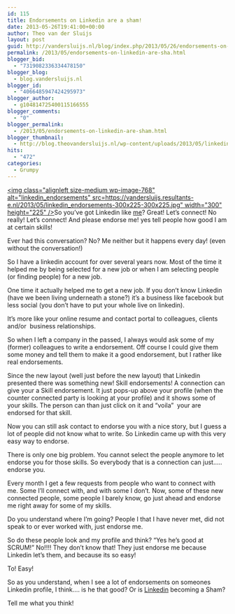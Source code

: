 ```yaml
---
id: 115
title: Endorsements on Linkedin are a sham!
date: 2013-05-26T19:41:00+00:00
author: Theo van der Sluijs
layout: post
guid: http://vandersluijs.nl/blog/index.php/2013/05/26/endorsements-on-linkedin-are-sha/
permalink: /2013/05/endorsements-on-linkedin-are-sha.html
blogger_bid:
  - "7319082336334478150"
blogger_blog:
  - blog.vandersluijs.nl
blogger_id:
  - "4066485947424295973"
blogger_author:
  - g104814725400115166555
blogger_comments:
  - "0"
blogger_permalink:
  - /2013/05/endorsements-on-linkedin-are-sham.html
blogger_thumbnail:
  - http://blog.theovandersluijs.nl/wp-content/uploads/2013/05/linkedin_endorsements-300x225-300x225.jpg
hits:
  - "472"
categories:
  - Grumpy
---
```

[<img class="alignleft size-medium wp-image-768" alt="linkedin_endorsements" src=https://vandersluijs.resultants-e.nl/2013/05/linkedin_endorsements-300x225-300x225.jpg" width="300" height="225" />](/images/2013/05/linkedin_endorsements-300x225.jpg)So you&#8217;ve got Linkedin like [me](http://nl.linkedin.com/in/tvdsluijs "my linkedin page")? Great! Let&#8217;s connect! No really! Let&#8217;s connect! And please endorse me! yes tell people how good I am at certain skills!

Ever had this conversation? No? Me neither but it happens every day! (even without the conversation!)<!--more-->

So I have a linkedin account for over several years now. Most of the time it helped me by being selected for a new job or when I am selecting people (or finding people) for a new job.

One time it actually helped me to get a new job. If you don&#8217;t know Linkedin (have we been living underneath a stone?) it&#8217;s a business like facebook but less social (you don&#8217;t have to put your whole live on linkedin).

It&#8217;s more like your online resume and contact portal to colleagues, clients and/or  business relationships.

So when I left a company in the passed, I always would ask some of my (former) colleagues to write a endorsement. Off course I could give them some money and tell them to make it a good endorsement, but I rather like real endorsements.

Since the new layout (well just before the new layout) that Linkedin presented there was something new! Skill endorsements! A connection can give your a Skill endorsement. It just pops-up above your profile (when the counter connected party is looking at your profile) and it shows some of your skills. The person can than just click on it and &#8220;voila&#8221;  your are endorsed for that skill.

Now you can still ask contact to endorse you with a nice story, but I guess a lot of people did not know what to write. So Linkedin came up with this very easy way to endorse.

There is only one big problem. You cannot select the people anymore to let endorse you for those skills. So everybody that is a connection can just&#8230;.. endorse you.

Every month I get a few requests from people who want to connect with me. Some I&#8217;ll connect with, and with some I don&#8217;t. Now, some of these new connected people, some people I barely know, go just ahead and endorse me right away for some of my skills.

Do you understand where I&#8217;m going? People I that I have never met, did not speak to or ever worked with, just endorse me.

So do these people look and my profile and think? &#8220;Yes he&#8217;s good at SCRUM!&#8221; No!!!! They don&#8217;t know that! They just endorse me because Linkedin let&#8217;s them, and because its so easy!

To! Easy!

So as you understand, when I see a lot of endorsements on someones Linkedin profile, I think&#8230;. is he that good? Or is [Linkedin](http://www.linkedin.com/) becoming a Sham?

Tell me what you think!